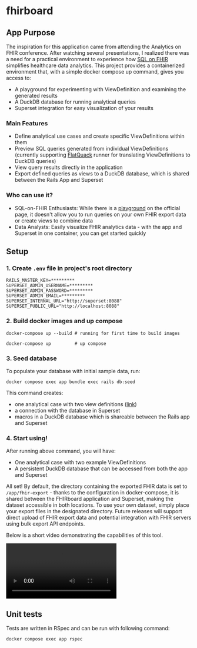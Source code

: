 # fhirboard

## App Purpose
The inspiration for this application came from attending the Analytics on FHIR conference. After watching several presentations, I realized there was a need for a practical environment to experience how [SQL on FHIR](https://build.fhir.org/ig/FHIR/sql-on-fhir-v2/) simplifies healthcare data analytics.
This project provides a containerized environment that, with a simple docker compose up command, gives you access to:

- A playground for experimenting with ViewDefinition and examining the generated results
- A DuckDB database for running analytical queries
- Superset integration for easy visualization of your results

### Main Features

- Define analytical use cases and create specific ViewDefinitions within them
- Preview SQL queries generated from individual ViewDefinitions (currently supporting [FlatQuack](https://github.com/gotdan/flatquack) runner for translating ViewDefinitions to DuckDB queries)
- View query results directly in the application
- Export defined queries as views to a DuckDB database, which is shared between the Rails App and Superset

### Who can use it?
- SQL-on-FHIR Enthusiasts: While there is a [playground](https://sql-on-fhir.org/extra/playground.html) on the official page, it doesn't allow you to run queries on your own FHIR export data or create views to combine data
- Data Analysts: Easily visualize FHIR analytics data - with the app and Superset in one container, you can get started quickly

##  Setup

### 1. Create `.env` file in project's root directory

```
RAILS_MASTER_KEY=*********
SUPERSET_ADMIN_USERNAME=*********
SUPERSET_ADMIN_PASSWORD=*********
SUPERSET_ADMIN_EMAIL=*********
SUPERSET_INTERNAL_URL="http://superset:8088"
SUPERSET_PUBLIC_URL="http://localhost:8088"
```

### 2. Build docker images and up compose

```
docker-compose up --build # running for first time to build images 

docker-compose up         # up compose
```

### 3. Seed database

To populate your database with initial sample data, run:
```
docker compose exec app bundle exec rails db:seed 
```

This command creates:
- one analytical case with two view definitions ([link](lib/examples/view_definitions/distribution_of_vaccinated_patients))
- a connection with the database in Superset
- macros in a DuckDB database which is shareable between the Rails app and Superset

### 4. Start using!  
After running above command, you will have:
- One analytical case with two example ViewDefinitions
- A persistent DuckDB database that can be accessed from both the app and Superset

All set! By default, the directory containing the exported FHIR data is set to `/app/fhir-export` - thanks to the configuration in docker-compose, it is shared between the FHIRboard application and Superset, making the dataset accessible in both locations. 
To use your own dataset, simply place your export files in the designated directory. Future releases will support direct upload of FHIR export data and potential integration with FHIR servers using bulk export API endpoints.

Below is a short video demonstrating the capabilities of this tool.

<video src="https://github.com/user-attachments/assets/a390f8da-5af5-4281-bb4a-f97b66aceacb" controls="controls"></video>

## Unit tests

Tests are written in RSpec and can be run with following command:

```
docker compose exec app rspec
```
